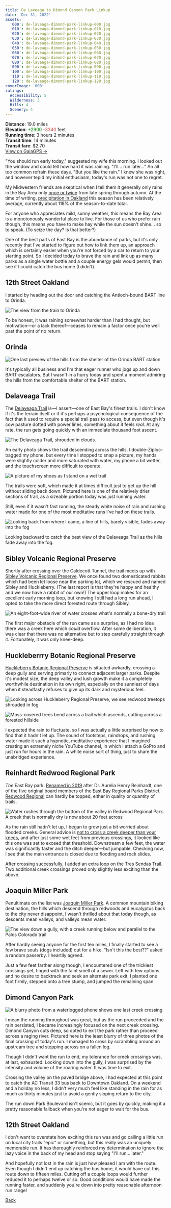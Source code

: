```yaml
---
title: De Laveaga to Dimond Canyon Park Linkup
date: 'Dec 31, 2022'
assets:
  '000': de-laveaga-dimond-park-linkup-000.jpg
  '010': de-laveaga-dimond-park-linkup-010.jpg
  '020': de-laveaga-dimond-park-linkup-020.jpg
  '030': de-laveaga-dimond-park-linkup-030.jpg
  '040': de-laveaga-dimond-park-linkup-040.jpg
  '050': de-laveaga-dimond-park-linkup-050.jpg
  '060': de-laveaga-dimond-park-linkup-060.jpg
  '070': de-laveaga-dimond-park-linkup-070.jpg
  '080': de-laveaga-dimond-park-linkup-080.jpg
  '090': de-laveaga-dimond-park-linkup-090.jpg
  '100': de-laveaga-dimond-park-linkup-100.jpg
  '110': de-laveaga-dimond-park-linkup-110.jpg
  '120': de-laveaga-dimond-park-linkup-120.jpg
coverImage: '000'
ratings:
  Accessibility: 5
  Wilderness: 3
  Hills: 4
  Scenery: 4
---
```


<span data-behavior="introduction"></span>

**Distance**: 19.0 miles<br>
**Elevation**: <span style="color:green">+2900</span> <span style="color:#ca4747">-3340</span> feet<br>
**Running time**: 3 hours 2 minutes<br>
**Transit time**: 14 minutes<br>
**Transit fare**: $2.70<br>
[View on GaiaGPS →](https://www.gaiagps.com/public/rDq3kMu8McTz1XjO3pArR4zU)

"You should run early today," suggested my wife this morning. I looked out the window and could tell how hard it was raining. "I'll… run later…" An all too common refrain these days.  "But you like the rain." I knew she was right, and however tepid my initial enthusiasm, today's run was not one to regret.

My Midwestern friends are skeptical when I tell them it generally only rains in the Bay Area only [once or twice](https://weatherspark.com/h/s/541/2022/3/Historical-Weather-Winter-2022-in-Oakland-California-United-States#Figures-Rainfall) from late spring through autumn. At the time of writing, [precipitation in Oakland](https://www.cnrfc.noaa.gov/awipsProducts/RNORR4RSA.php) this season has been relatively average, currently about 118% of the season-to-date total.

For anyone who appreciates mild, sunny weather, this means the Bay Area is a monotonously wonderful place to live. For those of us who prefer rain though, this means you have to make hay while the sun doesn't shine… so to speak. (To seize the day? Is that better?)

One of the best parts of East Bay is the abundance of parks, but it's only recently that I've started to figure out how to link them up, an approach which is certainly easier when you're not forced by a car to return to your starting point. So I decided today to brave the rain and link up as many parks as a single water bottle and a couple energy gels would permit, then see if I could catch the bus home (I didn't).

<span data-behavior="anchor" data-feature-index="0" data-mile-position="0"></span>

## 12th Street Oakland

<span data-behavior="anchor" data-feature-index="0" data-mile-position="0"></span>

I started by heading out the door and catching the Antioch-bound BART line to Orinda.

<span data-behavior="anchor" data-feature-index="0" data-mile-position="3"></span>

![The view from the train to Orinda](de-laveaga-dimond-park-linkup-000.jpg)

To be honest, it was raining somewhat harder than I had thought, but motivation—or a lack thereof—ceases to remain a factor once you're well past the point of no return.

<span data-behavior="anchor" data-feature-index="1" data-mile-position="0"></span>

## Orinda

<span data-behavior="anchor" data-feature-index="1" data-mile-position="0"></span>

![One last preview of the hills from the shelter of the Orinda BART station](de-laveaga-dimond-park-linkup-010.jpg)

It's typically all business and I'm that eager runner who jogs up and down BART escalators. But I wasn't in a hurry today and spent a moment admiring the hills from the comfortable shelter of the BART station.

<span data-behavior="anchor" data-feature-index="1" data-mile-position="0.3" data-split></span>
## Delaveaga Trail

<span data-behavior="anchor" data-feature-index="1" data-mile-position="0.35"></span>

The [Delaveaga Trail](de-laveaga/) is—I assert—one of East Bay's finest trails. I don't know if it's the terrain itself or if it's perhaps a psychological consequence of the fact that it used to require a special trail pass to access, but even though it's cow pasture dotted with power lines, something about it feels _real_. At any rate, the run gets going quickly with an immediate thousand foot ascent.

<span data-behavior="anchor" data-feature-index="1" data-mile-position="2.2"></span>

![The Delaveaga Trail, shrouded in clouds.](de-laveaga-dimond-park-linkup-020.jpg)

An early photo shows the trail descending across the hills. I double-Ziploc-bagged my phone, but every time I stopped to snap a picture, my hands were slightly colder and more saturated with water, my phone a bit wetter, and the touchscreen more difficult to operate.

<span data-behavior="anchor" data-feature-index="1" data-mile-position="2.85"></span>

![A picture of my shoes as I stand on a wet trail](de-laveaga-dimond-park-linkup-030.jpg)

The trails were soft, which made it at times difficult just to get up the hill without sliding back down. Pictured here is one of the relatively drier sections of trail, as a sizeable portion today was just running water.

Still, even if it wasn't fast running, the steady white noise of rain and rushing water made for one of the most meditative runs I've had on these trails.

<span data-behavior="anchor" data-feature-index="1" data-mile-position="3.3"></span>

![Looking back from where I came, a line of hills, barely visible, fades away into the fog](de-laveaga-dimond-park-linkup-040.jpg)

Looking backward to catch the best view of the Delaveaga Trail as the hills fade away into the fog.

<span data-behavior="anchor" data-feature-index="1" data-mile-position="5.0" data-split></span>
## Sibley Volcanic Regional Preserve

<span data-behavior="anchor" data-feature-index="1" data-mile-position="5.0"></span>

Shortly after crossing over the Caldecott Tunnel, the trail meets up with [Sibley Volcanic Regional Preserve](https://www.ebparks.org/parks/sibley-volcanic). We once found two domesticated rabbits which had been let loose near the parking lot, which we rescued and named Sibley and Huckleberry. (The last report is that they're happy and healthy and we now have a rabbit of our own!) The upper loop makes for an excellent early morning loop, but knowing I still had a long run ahead, I opted to take the more direct forested route through Sibley.

<span data-behavior="anchor" data-feature-index="1" data-mile-position="5.35"></span>

![An eight-foot-wide river of water crosses what's normally a bone-dry trail](de-laveaga-dimond-park-linkup-050.jpg)

The first major obstacle of the run came as a surprise, as I had no idea there was a creek here which _could_ overflow. After some deliberation, it was clear that there was no alternative but to step carefully straight through it. Fortunately, it was only knee-deep.

<span data-behavior="anchor" data-feature-index="1" data-mile-position="6.5" data-split></span>
## Huckleberrry Botanic Regional Preserve

<span data-behavior="anchor" data-feature-index="1" data-mile-position="6.7"></span>

[Huckleberry Botanic Regional Preserve](https://www.ebparks.org/parks/huckleberry) is situated awkardly, crossing a deep gully and serving primarly to connect adjacent larger parks. Despite it's modest size, the deep valley and lush growth make it a completely worthwhile destination in its own right, especially on the sunniest of days when it steadfastly refuses to give up its dark and mysterious feel.

![Looking across Huckleberry Regional Preserve, we see redwood treetops shrouded in fog](de-laveaga-dimond-park-linkup-070.jpg)

<span data-behavior="anchor" data-feature-index="1" data-mile-position="7.5"></span>

![Moss-covered trees bend across a trail which ascends, cutting across a forested hillside](de-laveaga-dimond-park-linkup-080.jpg)

I expected the rain to fluctuate, so I was actually a little surprised by now to find that it hadn't let up. The sound of footsteps, raindrops, and rushing water made it such a hypnotic, meditative experience that I imagined creating an extremely niche YouTube channel, in which I attach a GoPro and just run for hours in the rain. A white noise sort of thing, just to share the unabridged experience.


<span data-behavior="anchor" data-feature-index="1" data-mile-position="8.7" data-split></span>
## Reinhardt Redwood Regional Park

<span data-behavior="anchor" data-feature-index="1" data-mile-position="8.71"></span>

_The_ East Bay park. [Renamed in 2019](https://www.ebparks.org/about-us/whats-new/news/redwood-regional-park-renamed-after-first-female-park-district-board-member) after Dr. Aurelia Henry Reinhardt, one of the five original board members of the East Bay Regional Parks District. [Redwood Regional](https://www.ebparks.org/parks/reinhardt-redwood) can hardly be topped, either in quality or quantity of trails.

<span data-behavior="anchor" data-feature-index="1" data-mile-position="9.9"></span>

![Water rushes through the bottom of the valley in Redwood Regional Park. A creek that is normally dry is now about 20 feet across](de-laveaga-dimond-park-linkup-100.jpg)

As the rain still hadn't let up, I began to grow just a bit worried about flooded creeks. General advice is [not to cross a creek deeper than your knees](https://thethousandmiler.com/how-to-cross-water-safely/), and after just some wet feet from previous crossings, it looked like this one was set to exceed that threshold. Downstream a few feet, the water was significantly faster and the ditch deeper—but jumpable. Checking now, I see that the main entrance is closed due to flooding and rock slides.

After crossing successfully, I added an extra loop on the Tres Sendas Trail. Two additional creek crossings proved only slightly less exciting than the above.

<span data-behavior="anchor" data-feature-index="1" data-mile-position="12.0" data-split></span>
## Joaquin Miller Park

<span data-behavior="anchor" data-feature-index="1" data-mile-position="12.0"></span>

Penultimate on the list was [Joaquin Miller Park](https://www.oaklandca.gov/topics/joaquin-miller-park). A common mountain biking destination, the hills which descend through redwoods and eucalyptus back to the city never disappoint. I wasn't thrilled about that today though, as descents mean valleys, and valleys mean water.

<span data-behavior="anchor" data-feature-index="1" data-mile-position="13.5"></span>

![The view down a gully, with a creek running below and parallel to the Palos Colorado trail](de-laveaga-dimond-park-linkup-110.jpg)

After hardly seeing anyone for the first ten miles, I finally started to see a few brave souls (dogs included) out for a hike. "Isn't this the best??" asked a random passerby. I heartily agreed.

Just a few feet farther along though, I encountered one of the trickiest crossings yet, tinged with the faint smell of a sewer. Left with few options and no desire to backtrack and seek an alternate park exit, I planted one foot firmly, stepped onto a tree stump, and jumped the remaining span.

<span data-behavior="anchor" data-feature-index="1" data-mile-position="14.2" data-split></span>
## Dimond Canyon Park

<span data-behavior="anchor" data-feature-index="1" data-mile-position="14.4"></span>

![A blurry photo from a waterlogged phone shows one last creek crossing](de-laveaga-dimond-park-linkup-120.jpg)

I mean the running throughout was great, but as the run proceeded and the rain persisted, I became increasingly focused on the next creek crossing. Dimond Canyon cuts deep, so opted to exit the park rather than proceed across a raging river. Pictured here is the least blurry of three photos of the final crossing of today's run. I managed to cross by scrambling around an upstream tree and stepping across on a fallen log.

<span data-behavior="anchor" data-feature-index="1" data-mile-position="14.9"></span>

Though I didn't want the run to end, my tolerance for creek crossings was, at last, exhausted. Looking down into the gully, I was surprised by the intensity and volume of the roaring water. It was time to exit.

<span data-behavior="anchor" data-feature-index="1" data-mile-position="15.5"></span>

Crossing the valley on the paved bridge above, I had expected at this point to catch the AC Transit 33 bus back to Downtown Oakland. On a weekend and a holiday no less, I didn't very much feel like standing in the rain for as much as thirty minutes just to avoid a gently sloping return to the city.

<span data-behavior="anchor" data-feature-index="1" data-mile-position="17.0"></span>

The run down Park Boulevard isn't scenic, but it goes by quickly, making it a pretty reasonable fallback when you're not eager to wait for the bus.

<span data-behavior="anchor" data-feature-index="1" data-mile-position="19"></span>

## 12th Street Oakland

<span data-behavior="conclusion"></span>

I don't want to overstate how exciting this run was and go calling a little run on local city trails "epic" or something, but this really was an uniquely memorable run. It has thoroughly reinforced my determination to ignore the lazy voice in the back of my head and stop saying "I'll run… later."

And hopefully not lost in the rain is just how pleased I am with the route. Even though I didn't end up catching the bus home, it would have cut this route down to fifteen miles. Cutting off a couple loops would further reduced it to perhaps twelve or so. Good conditions would have made the running faster, and suddenly you're down into pretty reasonable afternoon run range!

[Back]()
